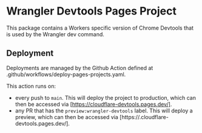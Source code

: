 # Wrangler Devtools Pages Project

This package contains a Workers specific version of Chrome Devtools that is used by the Wrangler dev command.

## Deployment

Deployments are managed by the Github Action defined at .github/workflows/deploy-pages-projects.yaml.

This action runs on:

- every push to `main`. This will deploy the project to production, which can then be accessed via [https://cloudflare-devtools.pages.dev/].
- any PR that has the `preview:wrangler-devtools` label. This will deploy a preview, which can then be accessed via [https://<SHA>.cloudflare-devtools.pages.dev/].

